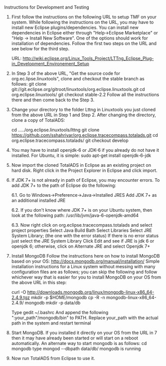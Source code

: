 Instructions for Development and Testing

1.  First follow the instructions on the following URL to setup TMF on your system. While following the instructions on the URL, you may have to install new Eclipse plugins/dependencies. 
	You can install new dependencies in Eclipse either through "Help->Eclipse Marketplace" or "Help -> Install New Software". One of the options should work for installation of dependencies.
	Follow the first two steps on the URL and see below for the third step.

	URL: http://wiki.eclipse.org/Linux_Tools_Project/LTTng_Eclipse_Plug-in_Development_Environement_Setup

2.  In Step 3 of the above URL, "Get the source code for org.ec.lipse.linuxtools", clone and checkout the stable branch as follows:
	git clone git://git.eclipse.org/gitroot/linuxtools/org.eclipse.linuxtools.git
	cd org.eclipse.linuxtools/
	git checkout stable-2.2 
    Follow all the instructions there and then come back to the Step 3.

3.  Change your directory to the folder Lttng in Linuxtools you just cloned from the above URL in Step 1 and Step 2.
    After changing the directory, clone a copy of TotalADS:
    
    cd ...../org.eclipse.linuxtools/lttng
    git clone https://github.com/sshahriyar/org.eclipse.tracecompass.totalads.git 
    cd org.eclipse.tracecompass.totalads/
    git checkout develop

4.  You may have to install openjdk-6 or JDK-6 if you already do not have it installed. For Ubuntu, it is simple:
	sudo apt-get install openjdk-6-jdk

5.  Now import the cloned TotalADS in Eclipse as an existing project on hard disk. Right click in the Project Explorer in Eclipse
	and click import.

6. If JDK 7+ is not already in path of Eclipse, you may encounter errors. To add JDK 7+ to the path of Eclipse do the following:

	6.1. Go to Windows->Preference->Java->Installed JRES
	     Add JDK 7+ as an additional installed JRE
	
    6.2. If you don't know where JDK 7+ is on your Ubuntu system, then look at the following path:
	     /usr/lib/jvm/java-6-openjdk-amd64

	6.3. Now right click on org.eclipse.tracecompass.totalads and select project properties 
         Select Java Build Bath
         Select Libraries
         Select JRE System Library; (the one with the error status)
         If there is no error status just select the JRE System Library
         Click Edit and see if JRE is jdk 6 or openjdk 6; otherwise, click on Alternate JRE and select Openjdk 7+  

7.  Install MongoDB
	Follow the instructions here on how to install MongoDB based on your OS: http://docs.mongodb.org/manual/installation/
	Simple installation instructions for a Linux system without messing with many configuration files are as follows; you
    can skip the following and follow whichever way that is easier for you to install MongoDB on your OS from the above URL in this step:

	curl -O http://downloads.mongodb.org/linux/mongodb-linux-x86_64-2.4.9.tgz
	mkdir -p $HOME/mongodb
	cp -R -n mongodb-linux-x86_64-2.4.9/ mongodb
	mkdir -p data/db

	Type gedit ~/.bashrc 
	And append the following ":your_path"/mongodb/bin" to PATH. 
	Replace your_path with the actual path in the system and restart terminal 
	
8. Start MongoDB. If you installed it directly on your OS from the URL in 7 then it may have already been started or will start
   on a reboot automatically. An alternate way to start mongodb is as follows:
 	 cd mongodb
	 type mongod --dbpath data/db/ 
	 mongodb is running
	 
9. Now run TotalADS from Eclipse to use it.	 	 
	 

